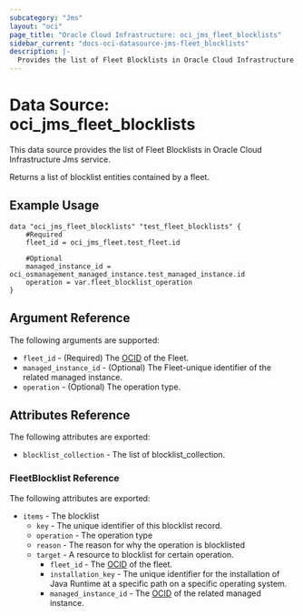 ```yaml
---
subcategory: "Jms"
layout: "oci"
page_title: "Oracle Cloud Infrastructure: oci_jms_fleet_blocklists"
sidebar_current: "docs-oci-datasource-jms-fleet_blocklists"
description: |-
  Provides the list of Fleet Blocklists in Oracle Cloud Infrastructure Jms service
---
```


# Data Source: oci_jms_fleet_blocklists
This data source provides the list of Fleet Blocklists in Oracle Cloud Infrastructure Jms service.

Returns a list of blocklist entities contained by a fleet.


## Example Usage

```hcl
data "oci_jms_fleet_blocklists" "test_fleet_blocklists" {
	#Required
	fleet_id = oci_jms_fleet.test_fleet.id

	#Optional
	managed_instance_id = oci_osmanagement_managed_instance.test_managed_instance.id
	operation = var.fleet_blocklist_operation
}
```

## Argument Reference

The following arguments are supported:

* `fleet_id` - (Required) The [OCID](https://docs.cloud.oracle.com/iaas/Content/General/Concepts/identifiers.htm) of the Fleet.
* `managed_instance_id` - (Optional) The Fleet-unique identifier of the related managed instance.
* `operation` - (Optional) The operation type.


## Attributes Reference

The following attributes are exported:

* `blocklist_collection` - The list of blocklist_collection.

### FleetBlocklist Reference

The following attributes are exported:

* `items` - The blocklist
	* `key` - The unique identifier of this blocklist record.
	* `operation` - The operation type
	* `reason` - The reason for why the operation is blocklisted
	* `target` - A resource to blocklist for certain operation.
		* `fleet_id` - The [OCID](https://docs.cloud.oracle.com/iaas/Content/General/Concepts/identifiers.htm) of the fleet. 
		* `installation_key` - The unique identifier for the installation of Java Runtime at a specific path on a specific operating system.
		* `managed_instance_id` - The [OCID](https://docs.cloud.oracle.com/iaas/Content/General/Concepts/identifiers.htm) of the related managed instance. 

